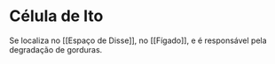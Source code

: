 # Célula de Ito
Se localiza no [[Espaço de Disse]], no [[Fígado]], e é responsável pela degradação de gorduras.